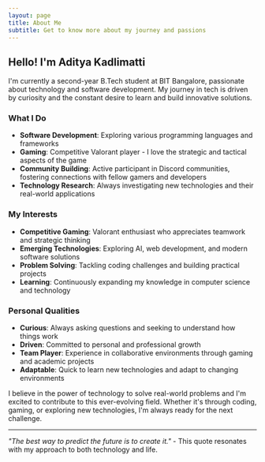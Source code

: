 ```yaml
---
layout: page
title: About Me
subtitle: Get to know more about my journey and passions
---
```


## Hello! I'm Aditya Kadlimatti

I'm currently a second-year B.Tech student at BIT Bangalore, passionate about technology and software development. My journey in tech is driven by curiosity and the constant desire to learn and build innovative solutions.

### What I Do

- **Software Development**: Exploring various programming languages and frameworks
- **Gaming**: Competitive Valorant player - I love the strategic and tactical aspects of the game
- **Community Building**: Active participant in Discord communities, fostering connections with fellow gamers and developers
- **Technology Research**: Always investigating new technologies and their real-world applications

### My Interests

- **Competitive Gaming**: Valorant enthusiast who appreciates teamwork and strategic thinking
- **Emerging Technologies**: Exploring AI, web development, and modern software solutions
- **Problem Solving**: Tackling coding challenges and building practical projects
- **Learning**: Continuously expanding my knowledge in computer science and technology

### Personal Qualities

- **Curious**: Always asking questions and seeking to understand how things work
- **Driven**: Committed to personal and professional growth
- **Team Player**: Experience in collaborative environments through gaming and academic projects
- **Adaptable**: Quick to learn new technologies and adapt to changing environments

I believe in the power of technology to solve real-world problems and I'm excited to contribute to this ever-evolving field. Whether it's through coding, gaming, or exploring new technologies, I'm always ready for the next challenge.

---

*"The best way to predict the future is to create it."* - This quote resonates with my approach to both technology and life.
